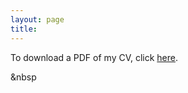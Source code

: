 ```yaml
---
layout: page
title: 
--- 
```


To download a PDF of my CV, click [here](Babic_CV.pdf).











&nbsp

